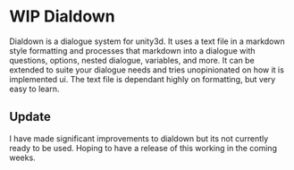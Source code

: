 # WIP Dialdown
Dialdown is a dialogue system for unity3d. It uses a text file in a markdown style formatting and processes that markdown into a dialogue with questions, options, nested dialogue, variables, and more. It can be extended to suite your dialogue needs and tries unopinionated on how it is implemented ui. The text file is dependant highly on formatting, but very easy to learn. 

## Update
I have made significant improvements to dialdown but its not currently ready to be used. Hoping to have a release of this working in the coming weeks. 
